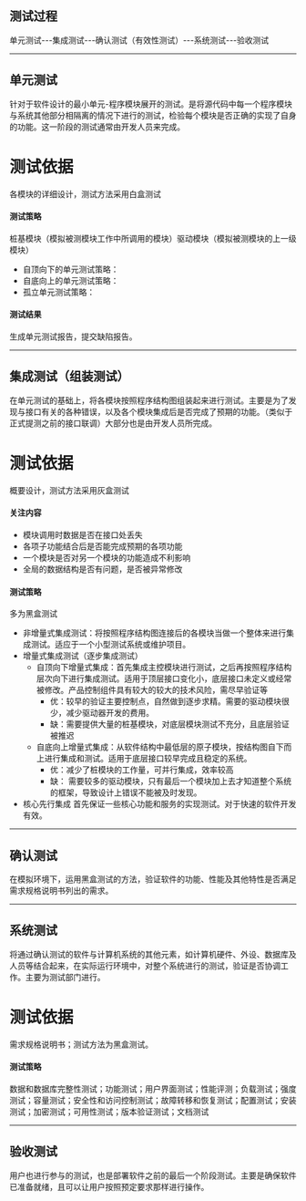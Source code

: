 ## 测试过程

单元测试---集成测试---确认测试（有效性测试）---系统测试---验收测试

---------
## 单元测试
针对于软件设计的最小单元-程序模块展开的测试。是将源代码中每一个程序模块与系统其他部分相隔离的情况下进行的测试，检验每个模块是否正确的实现了自身的功能。这一阶段的测试通常由开发人员来完成。
# 测试依据
各模块的详细设计，测试方法采用白盒测试
#### 测试策略
桩基模块（模拟被测模块工作中所调用的模块）驱动模块（模拟被测模块的上一级模块）
+ 自顶向下的单元测试策略：
+ 自底向上的单元测试策略：
+ 孤立单元测试策略：
#### 测试结果
生成单元测试报告，提交缺陷报告。
***

## 集成测试（组装测试）
在单元测试的基础上，将各模块按照程序结构图组装起来进行测试。主要是为了发现与接口有关的各种错误，以及各个模块集成后是否完成了预期的功能。（类似于正式提测之前的接口联调）大部分也是由开发人员所完成。
# 测试依据
概要设计，测试方法采用灰盒测试
#### 关注内容
+ 模块调用时数据是否在接口处丢失
+ 各项子功能结合后是否能完成预期的各项功能
+ 一个模块是否对另一个模块的功能造成不利影响
+ 全局的数据结构是否有问题，是否被异常修改
#### 测试策略
多为黑盒测试
+ 非增量式集成测试：将按照程序结构图连接后的各模块当做一个整体来进行集成测试。适应于一个小型测试系统或维护项目。
+ 增量式集成测试（逐步集成测试）
    + 自顶向下增量式集成：首先集成主控模块进行测试，之后再按照程序结构层次向下进行集成测试。适用于顶层接口变化小，底层接口未定义或经常被修改。产品控制组件具有较大的较大的技术风险，需尽早验证等
        + 优：较早的验证主要控制点，自然做到逐步求精。需要的驱动模块很少，减少驱动器开发的费用。
        + 缺：需要提供大量的桩基模块，对底层模块测试不充分，且底层验证被推迟
    + 自底向上增量式集成：从软件结构中最低层的原子模块，按结构图自下而上进行集成和测试。适用于底层接口较早完成且稳定的系统。
        + 优：减少了桩模块的工作量，可并行集成，效率较高
        + 缺： 需要较多的驱动模块，只有最后一个模块加上去才知道整个系统的框架，导致设计上错误不能被及时发现。
+ 核心先行集成
首先保证一些核心功能和服务的实现测试。对于快速的软件开发有效。
----------
## 确认测试
在模拟环境下，运用黑盒测试的方法，验证软件的功能、性能及其他特性是否满足需求规格说明书列出的需求。
*****
## 系统测试
将通过确认测试的软件与计算机系统的其他元素，如计算机硬件、外设、数据库及人员等结合起来，在实际运行环境中，对整个系统进行的测试，验证是否协调工作。主要为测试部门进行。
# 测试依据
需求规格说明书；测试方法为黑盒测试。
#### 测试策略
数据和数据库完整性测试；功能测试；用户界面测试；性能评测；负载测试；强度测试；容量测试；安全性和访问控制测试；故障转移和恢复测试；配置测试；安装测试；加密测试；可用性测试；版本验证测试；文档测试
***
## 验收测试
用户也进行参与的测试，也是部署软件之前的最后一个阶段测试。主要是确保软件已准备就绪，且可以让用户按照预定要求那样进行操作。




